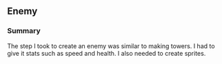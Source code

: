 ## Enemy
### Summary
The step I took to create an enemy was similar to making towers. I had to give it stats such as speed and health. I also needed to create sprites.
